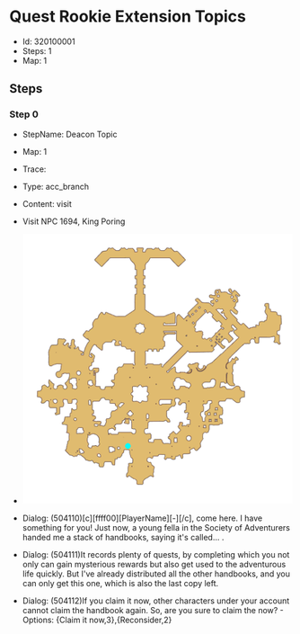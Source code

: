 # Quest Rookie Extension Topics

- Id: 320100001
- Steps: 1
- Map: 1

## Steps

### Step 0
- StepName:  Deacon Topic
- Map:  1
- Trace:  
- Type:  acc_branch
- Content:  visit
- Visit NPC 1694, King Poring

- ![images/320100001_0.png](images/320100001_0.png)
- Dialog: (504110)[c][ffff00][PlayerName][-][/c], come here. I have something for you!
Just now, a young fella in the Society of Adventurers handed me a stack of handbooks, saying it's called... <Deacon Topic>.
- Dialog: (504111)It records plenty of quests, by completing which you not only can gain mysterious rewards but also get used to the adventurous life quickly. But I've already distributed all the other handbooks, and you can only get this one, which is also the last copy left.
- Dialog: (504112)If you claim it now, other characters under your account cannot claim the handbook again. So, are you sure to claim the <Deacon Topic> now? - Options: {Claim it now,3},{Reconsider,2}


